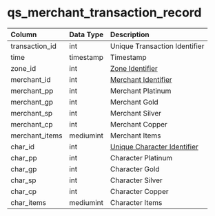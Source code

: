 # qs\_merchant\_transaction\_record

| Column | Data Type | Description |
| :--- | :--- | :--- |
| transaction\_id | int | Unique Transaction Identifier |
| time | timestamp | Timestamp |
| zone\_id | int | [Zone Identifier](../../../../categories/zones/zone-list) |
| merchant\_id | int | [Merchant Identifier](../../../schema/categories/merchants/merchantlist.md) |
| merchant\_pp | int | Merchant Platinum |
| merchant\_gp | int | Merchant Gold |
| merchant\_sp | int | Merchant Silver |
| merchant\_cp | int | Merchant Copper |
| merchant\_items | mediumint | Merchant Items |
| char\_id | int | [Unique Character Identifier](../../../schema/categories/characters/character_data.md) |
| char\_pp | int | Character Platinum |
| char\_gp | int | Character Gold |
| char\_sp | int | Character Silver |
| char\_cp | int | Character Copper |
| char\_items | mediumint | Character Items |

